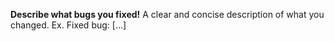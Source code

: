 **Describe what bugs you fixed!**
A clear and concise description of what you changed. Ex. Fixed bug: [...]